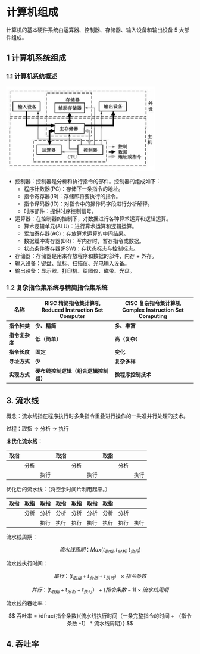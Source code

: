 # 计算机组成

计算机的基本硬件系统由运算器、控制器、存储器、输入设备和输出设备 5 大部件组成。

## 1 计算机系统组成
### 1.1 计算机系统概述
<img src="/images/cs/system.png" width="400" alt="计算机系统组成">

- 控制器：控制器是分析和执行指令的部件。控制器的组成如下：
  - 程序计数器(PC)：存储下一条指令的地址。
  - 指令寄存器(IR)：存储即将要执行的指令。
  - 指令译码器(ID)：对指令中的操作码字段进行分析解释。
  - 时序部件：提供时序控制信号。
- 运算器：在控制器的控制下，对数据进行各种算术运算和逻辑运算。
  - 算术逻辑单元(ALU)：进行算术运算和逻辑运算。
  - 累加寄存器(AC)：存放算术运算的中间结果。
  - 数据缓冲寄存器(DR)：写内存时，暂存指令或数据。
  - 状态条件寄存器(PSW)：存状态标志与控制标志。
- 存储器：存储器是用来存放程序和数据的部件，内存 + 外存。
- 输入设备：键盘、鼠标、扫描仪、光电输入设备。
- 输出设备：显示器、打印机、绘图仪、磁带、光盘。

### 1.2 复杂指令集系统与精简指令集系统

| 名称               | RISC 精简指令集计算机<br />Reduced Instruction Set Computer | **CISC 复杂指令集计算机<br />Complex Instruction Set Computing** |
| ------------------ | ----------------------------------------------------------- | ------------------------------------------------------------ |
| **指令种类**       | **少、精简**                                                | **多、丰富**                                                 |
| **指令复杂度**     | **低（简单）**                                              | **高（复杂）**                                               |
| **指令长度**       | **固定**                                                    | **变化**                                                     |
| **寻址方式**       | **少**                                                      | **复杂多样**                                                 |
| **实现方式**       | **硬布线控制逻辑（组合逻辑控制器）**                        | **微程序控制技术**                                           |


## 3. 流水线
概念：流水线指在程序执行时多条指令重叠进行操作的一共准并行处理的技术。

过程：取指 → 分析 → 执行

**未优化流水线：**

| 取指 |  |  | 取指 |  |  | 取指 |  |  |
| --- | --- | --- | --- | --- | --- | --- | --- | --- |
|  | 分析 |  |  | 分析 |  |  | 分析 |  |
|  |  | 执行 |  |  | 执行 |  |  | 执行 |

优化后的流水线：（将空余时间片利用起来。）

| 取指 | 取指 | 取指 | 取指 | 取指 | 取指 | 取指 |  |  |
| --- | --- | --- | --- | --- | --- | --- | --- | --- |
|  | 分析 | 分析 | 分析 | 分析 | 分析 | 分析 | 分析 |  |
|  |  | 执行 | 执行 | 执行 | 执行 | 执行 | 执行 | 执行 |

流水线周期：

$$
流水线周期：Max(t_{取指}  , t_{分析} , t_{执行})
$$

流水线执行时间：

$$
串行：(t_{取指}  + t_{分析} + t_{执行}）\times 指令条数
$$


$$
并行：(t_{取指}  + t_{分析} + t_{执行}）+  (指令条数 - 1) \times 流水线周期
$$


流水线的吞吐率：

$$
吞吐率 = \dfrac{指令条数}{流水线执行时间（一条完整指令的时间 + （指令条数 -1） * 流水线周期）} 
$$

## 4. 吞吐率